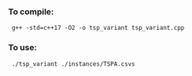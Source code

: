 ### To compile:
<code> g++ -std=c++17 -O2 -o tsp_variant tsp_variant.cpp </code>
### To use:
<code> ./tsp_variant ./instances/TSPA.csvs </code>